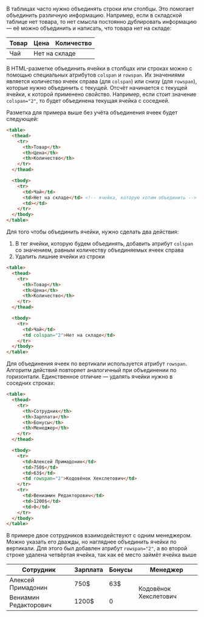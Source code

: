 
В таблицах часто нужно объединять строки или столбцы. Это помогает объединить различную информацию. Например, если в складской таблице нет товара, то нет смысла постоянно дублировать информацию — её можно объединить и написать, что товара нет на складе:

<div class="hexlet-basics-example my-3">
  <table class="table-bordered m-0">
    <thead>
      <tr>
        <th>Товар</th>
        <th>Цена</th>
        <th>Количество</th>
      </tr>
    </thead>
    <tbody>
      <tr>
        <td>Чай</td>
        <td colspan="2">Нет на складе</td>
      </tr>
    </tbody>
  </table>
</div>

В HTML-разметке объединить ячейки в столбцах или строках можно с помощью специальных атрибутов `colspan` и `rowspan`. Их значениями является количество ячеек справа (для `colspan`) или снизу (для `rowspan`), которые нужно объединить с текущей. Отсчёт начинается с текущей ячейки, к которой применено свойство. Например, если стоит значение `colspan="2"`, то будет объединена текущая ячейка с соседней.

Разметка для примера выше без учёта объединения ячеек будет следующей:

```html
<table>
  <thead>
    <tr>
      <th>Товар</th>
      <th>Цена</th>
      <th>Количество</th>
    </tr>
  </thead>

  <tbody>
    <tr>
      <td>Чай</td>
      <td>Нет на складе</td> <!-- ячейка, которую хотим объединить -->
      <td></td>
    </tr>
  </tbody>
</table>
```


Для того чтобы объединить ячейки, нужно сделать два действия:
1. В тег ячейки, которую будем объединять, добавить атрибут `colspan` со значением, равным количеству объединяемых ячеек справа
2. Удалить лишние ячейки из строки


```html
<table>
  <thead>
    <tr>
      <th>Товар</th>
      <th>Цена</th>
      <th>Количество</th>
    </tr>
  </thead>

  <tbody>
    <tr>
      <td>Чай</td>
      <td colspan="2">Нет на складе</td>
    </tr>
  </tbody>
</table>
```

Для объединения ячеек по вертикали используется атрибут `rowspan`. Алгоритм действий повторяет аналогичный при объединении по горизонтали. Единственное отличие — удалять ячейки нужно в соседних строках:

```html
<table>
  <thead>
    <tr>
      <th>Сотрудник</th>
      <th>Зарплата</th>
      <th>Бонусы</th>
      <th>Менеджер</th>
    </tr>
  </thead>

  <tbody>
    <tr>
      <td>Алексей Примадонин</td>
      <td>750$</td>
      <td>63$</td>
      <td rowspan="2">Кодовёнок Хекслетович</td>
    </tr>
    <tr>
      <td>Вениамин Редакторович</td>
      <td>1200$</td>
      <td>0</td>
    </tr>
  </tbody>
</table>
```

В примере двое сотрудников взаимодействуют с одним менеджером. Можно указать его дважды, но нагляднее объединить ячейки по вертикали. Для этого был добавлен атрибут `rowspan="2"`, а во второй строке удалена четвёртая ячейка, так как её место займёт ячейка выше

<div class="hexlet-basics-example my-3">
  <table class="table-bordered m-0">
    <thead>
      <tr>
        <th>Сотрудник</th>
        <th>Зарплата</th>
        <th>Бонусы</th>
        <th>Менеджер</th>
      </tr>
    </thead>
    <tbody>
      <tr>
        <td>Алексей Примадонин</td>
        <td>750$</td>
        <td>63$</td>
        <td rowspan="2">Кодовёнок Хекслетович</td>
      </tr>
      <tr>
        <td>Вениамин Редакторович</td>
        <td>1200$</td>
        <td>0</td>
      </tr>
    </tbody>
  </table>
</div>
